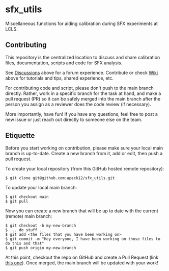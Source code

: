 # sfx_utils
Miscellaneous functions for aiding calibration during SFX experiments at LCLS.

## Contributing
This repository is the centralized location to discuss and share calibration files, documentation, scripts and code for SFX analysis.

See [Discussions](https://github.com/apeck12/sfx_utils/discussions) above for a forum experience.
Contribute or check [Wiki](https://github.com/apeck12/sfx_utils/wiki) above for tutorials and tips, shared experience, etc.

For contributing code and script, please don't push to the main branch directly. Rather, work in a specific branch for the task at hand, and make a pull request (PR) so it can be safely merged into the main branch after the person you assign as a reviewer does the code review (if necessary).

More importantly, have fun! If you have any questions, feel free to post a new issue or just reach out directly to someone else on the team.

## Etiquette

Before you start working on contribution, please make sure your local main branch is up-to-date. Create a new branch from it, add or edit, then push a pull request.

To create your local repository (from this GitHub hosted remote repository):
```
$ git clone git@github.com:apeck12/sfx_utils.git
```
To update your local main branch:
```
$ git checkout main
$ git pull
```
Now you can create a new branch that will be up to date with the current (remote) main branch:
```
$ git checkout -b my-new-branch
$ ... do stuff ..
$ git add <the files that you have been working on>
$ git commit -m "Hey everyone, I have been working on those files to do this and that"
$ git push origin my-new-branch
```
At this point, checkout the repo on GitHub and create a Pull Request (link [this one](https://github.com/apeck12/sfx_utils/pull/11)). 
Once merged, the main branch will be updated with your work!
